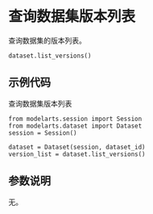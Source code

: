 # 查询数据集版本列表<a name="modelarts_04_0333"></a>

查询数据集的版本列表。

```
dataset.list_versions()
```

## 示例代码<a name="section831519061214"></a>

查询数据集版本列表

```
from modelarts.session import Session
from modelarts.dataset import Dataset
session = Session()

dataset = Dataset(session, dataset_id)
version_list = dataset.list_versions()
```

## 参数说明<a name="section13769091316"></a>

无。

